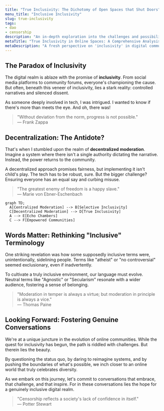 ```yaml
---
title: "True Inclusivity: The Dichotomy of Open Spaces that Shut Doors"
menu_title: "Inclusive Inclusivity"
slug: true-inclusivity
tags:
- dao
- censorship
description: "An in-depth exploration into the challenges and possibilities of genuine online inclusivity, highlighting the transformative potential of decentralized moderation."
metaTitle: "True Inclusivity in Online Spaces: A Comprehensive Analysis"
metaDescription: "A fresh perspective on 'inclusivity' in digital communities, juxtaposing the shortcomings of centralized systems with the promise of decentralized moderation."
---
```


## The Paradox of Inclusivity

The digital realm is ablaze with the promise of **inclusivity**. From social media platforms to community forums, everyone's championing the cause. But often, beneath this veneer of inclusivity, lies a stark reality: controlled narratives and silenced dissent.

As someone deeply involved in tech, I was intrigued. I wanted to know if there's more than meets the eye. And oh, there was!

> "Without deviation from the norm, progress is not possible."  
> — Frank Zappa

## Decentralization: The Antidote?

That's when I stumbled upon the realm of **decentralized moderation**. Imagine a system where there isn't a single authority dictating the narrative. Instead, the power returns to the community.

A decentralized approach promises fairness, but implementing it isn't child's play. The tech has to be robust, sure. But the bigger challenge? Ensuring everyone has an equal say and curbing misuse.

> "The greatest enemy of freedom is a happy slave."  
> — Marie von Ebner-Eschenbach

```mermaid
graph TD;
  A[Centralized Moderation] --> B[Selective Inclusivity]
  C[Decentralized Moderation] --> D[True Inclusivity]
  A --> E[Echo Chambers]
  C --> F[Empowered Communities]
```

## Words Matter: Rethinking "Inclusive" Terminology

One striking revelation was how some supposedly inclusive terms were, unintentionally, sidelining people. Terms like "atheist" or "no controversial" seemed exclusionary, even if inadvertently.

To cultivate a truly inclusive environment, our language must evolve. Neutral terms like "Agnostic" or "Secularism" resonate with a wider audience, fostering a sense of belonging.

> "Moderation in temper is always a virtue; but moderation in principle is always a vice."  
> — Thomas Paine

## Looking Forward: Fostering Genuine Conversations

We're at a unique juncture in the evolution of online communities. While the quest for inclusivity has begun, the path is riddled with challenges. But therein lies the beauty.

By questioning the status quo, by daring to reimagine systems, and by pushing the boundaries of what's possible, we inch closer to an online world that truly celebrates diversity.

As we embark on this journey, let's commit to conversations that embrace, that challenge, and that inspire. For in these conversations lies the hope for a genuinely inclusive digital realm.

> "Censorship reflects a society's lack of confidence in itself."  
> — Potter Stewart
